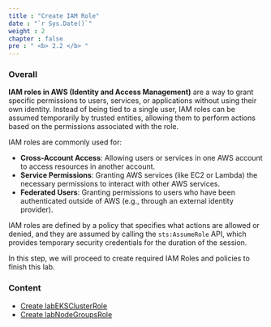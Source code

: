 ```yaml
---
title : "Create IAM Role"
date : "`r Sys.Date()`"
weight : 2
chapter : false
pre : " <b> 2.2 </b> "
---
```


### Overall

**IAM roles in AWS (Identity and Access Management)** are a way to grant specific permissions to users, services, or applications without using their own identity. Instead of being tied to a single user, IAM roles can be assumed temporarily by trusted entities, allowing them to perform actions based on the permissions associated with the role.

IAM roles are commonly used for:

- **Cross-Account Access**: Allowing users or services in one AWS account to access resources in another account.
- **Service Permissions**: Granting AWS services (like EC2 or Lambda) the necessary permissions to interact with other AWS services.
- **Federated Users**: Granting permissions to users who have been authenticated outside of AWS (e.g., through an external identity provider).
  
IAM roles are defined by a policy that specifies what actions are allowed or denied, and they are assumed by calling the `sts:AssumeRole` API, which provides temporary security credentials for the duration of the session.

In this step, we will proceed to create required IAM Roles and policies to finish this lab. 

### Content
  - [Create labEKSClusterRole](2.2.1-createeksclusterrole/)
  - [Create labNodeGroupsRole](2.2.2-createnodegrouprole/)
